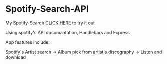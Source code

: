 # Spotify-Search-API

My Spotify-Search <a href="https://search-with-spotify.herokuapp.com/">CLICK HERE</a> to try it out



Using spotify's API documantation, Handlebars and Express

App features include: 

Spotify's Artist search -> Album pick from artist's discography -> Listen and download


